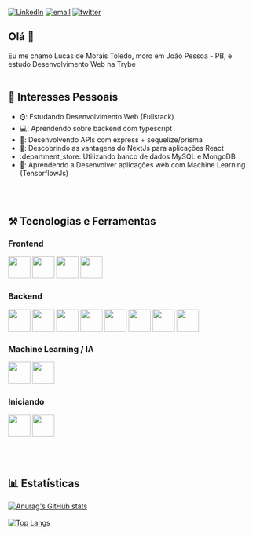 <a href="https://linkedin.com/in/lucas-m-toledo/"><img alt="LinkedIn" src="https://img.shields.io/badge/LinkedIn-0077B5?style=for-the-badge&logo=linkedin&logoColor=white" target="_blank" /></a>
<a href="mailto:lucasmoraisss@gmail.com"><img alt="email" src="https://img.shields.io/badge/Gmail-D14836?style=for-the-badge&logo=gmail&logoColor=white" target="_blank" /></a>
<a href="https://twitter.com/lucassstoledo"><img alt="twitter" src="https://img.shields.io/badge/Twitter-1DA1F2?style=for-the-badge&logo=twitter&logoColor=white" target="_blank" /></a>



## Olá 👋
Eu me chamo Lucas de Morais Toledo, moro em João Pessoa - PB, e estudo Desenvolvimento Web na Trybe
<br>
<br>

## 🔭 Interesses Pessoais

<ul>
  <li> ⌚: Estudando Desenvolvimento Web (Fullstack)</li> 
  <li> 💻: Aprendendo sobre backend com typescript</li>
  <li> 📆: Desenvolvendo APIs com express + sequelize/prisma</li>
  <li> 🍰: Descobrindo as vantagens do NextJs para aplicações React</li>
  <li> :department_store: Utilizando banco de dados MySQL e MongoDB 
  <li> 🤖: Aprendendo a Desenvolver aplicações web com Machine Learning (TensorflowJs)</li>
</ul>
<br>
<br>

## ⚒️ Tecnologias e Ferramentas

###  Frontend 

<p float="left">
  <img src="https://cdn.jsdelivr.net/gh/devicons/devicon/icons/html5/html5-original.svg" height="45px" width="45px"/>
  <img src="https://cdn.jsdelivr.net/gh/devicons/devicon/icons/css3/css3-original.svg" height="45px" width="45px"/>
  <img src="https://cdn.jsdelivr.net/gh/devicons/devicon/icons/javascript/javascript-original.svg" height="45px" width="45px"/>
  <img src="https://cdn.jsdelivr.net/gh/devicons/devicon/icons/react/react-original.svg" height="45px" width="45px"/>
</p>

### Backend

<p float="left">
  <img src="https://cdn.jsdelivr.net/gh/devicons/devicon/icons/nodejs/nodejs-original.svg" height="45px" width="45px"/>
  <img src="https://cdn.jsdelivr.net/gh/devicons/devicon/icons/express/express-original.svg" height="45px" width="45px"/>
  <img src="https://cdn.jsdelivr.net/gh/devicons/devicon/icons/typescript/typescript-original.svg" height="45px" width="45px"/>
  <img src="https://cdn.jsdelivr.net/gh/devicons/devicon/icons/sequelize/sequelize-original.svg" height="45px" width="45px"/>  
  <img src="https://cdn.jsdelivr.net/gh/devicons/devicon/icons/mysql/mysql-original.svg" height="45px" width="45px"/>
  <img src="https://cdn.jsdelivr.net/gh/devicons/devicon/icons/docker/docker-original.svg" height="45px" width="45px"/>
  <img src="https://cdn.jsdelivr.net/gh/devicons/devicon/icons/java/java-original.svg" height="45px" width="45px"/>
  <img src="https://cdn.jsdelivr.net/gh/devicons/devicon/icons/mongodb/mongodb-original.svg" height="45px" width="45px"/>
          
</p>

### Machine Learning / IA

<p float="left"> 
  <img src="https://cdn.jsdelivr.net/gh/devicons/devicon/icons/python/python-original.svg" height="45px" width="45px"/>
  <img src="https://cdn.jsdelivr.net/gh/devicons/devicon/icons/tensorflow/tensorflow-original.svg" height="45px" width="45px"/>
</p>


### Iniciando

<p float="left"> 
  <img src="https://cdn.jsdelivr.net/gh/devicons/devicon/icons/spring/spring-original.svg" height="45px" width="45px"/>
  <img src="https://cdn.jsdelivr.net/gh/devicons/devicon/icons/graphql/graphql-plain.svg" height="45px" width="45px"/>
</p>

<br>
<br>

## :bar_chart: Estatísticas

[![Anurag's GitHub stats](https://github-readme-stats.vercel.app/api?username=lucas-morais&show_icons=true&theme=radical)](https://github.com/anuraghazra/github-readme-stats)
<br>
<br>
[![Top Langs](https://github-readme-stats.vercel.app/api/top-langs/?username=lucas-morais&theme=radical&hide=html,jupyter%20notebook)](https://github.com/anuraghazra/github-readme-stats)




<!--
**lucas-morais/lucas-morais** is a ✨ _special_ ✨ repository because its `README.md` (this file) appears on your GitHub profile.

Here are some ideas to get you started:

- 🔭 I’m currently working on ...
- 🌱 I’m currently learning ...
- 👯 I’m looking to collaborate on ...
- 🤔 I’m looking for help with ...
- 💬 Ask me about ...
- 📫 How to reach me: ...
- 😄 Pronouns: ...
- ⚡ Fun fact: ...
-->
